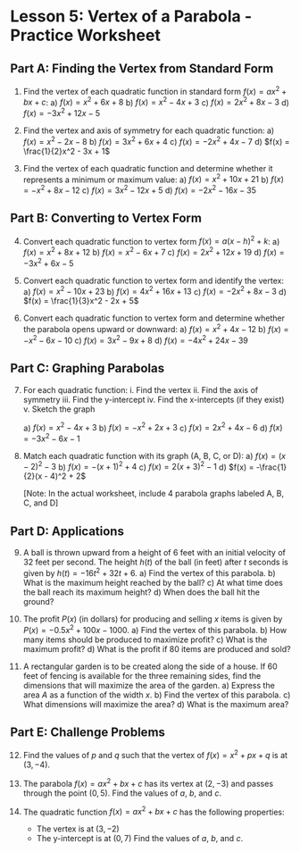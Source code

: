 # Lesson 5: Vertex of a Parabola - Practice Worksheet

## Part A: Finding the Vertex from Standard Form

1. Find the vertex of each quadratic function in standard form $f(x) = ax^2 + bx + c$:
   a) $f(x) = x^2 + 6x + 8$
   b) $f(x) = x^2 - 4x + 3$
   c) $f(x) = 2x^2 + 8x - 3$
   d) $f(x) = -3x^2 + 12x - 5$

2. Find the vertex and axis of symmetry for each quadratic function:
   a) $f(x) = x^2 - 2x - 8$
   b) $f(x) = 3x^2 + 6x + 4$
   c) $f(x) = -2x^2 + 4x - 7$
   d) $f(x) = \frac{1}{2}x^2 - 3x + 1$

3. Find the vertex of each quadratic function and determine whether it represents a minimum or maximum value:
   a) $f(x) = x^2 + 10x + 21$
   b) $f(x) = -x^2 + 8x - 12$
   c) $f(x) = 3x^2 - 12x + 5$
   d) $f(x) = -2x^2 - 16x - 35$

## Part B: Converting to Vertex Form

4. Convert each quadratic function to vertex form $f(x) = a(x - h)^2 + k$:
   a) $f(x) = x^2 + 8x + 12$
   b) $f(x) = x^2 - 6x + 7$
   c) $f(x) = 2x^2 + 12x + 19$
   d) $f(x) = -3x^2 + 6x - 5$

5. Convert each quadratic function to vertex form and identify the vertex:
   a) $f(x) = x^2 - 10x + 23$
   b) $f(x) = 4x^2 + 16x + 13$
   c) $f(x) = -2x^2 + 8x - 3$
   d) $f(x) = \frac{1}{3}x^2 - 2x + 5$

6. Convert each quadratic function to vertex form and determine whether the parabola opens upward or downward:
   a) $f(x) = x^2 + 4x - 12$
   b) $f(x) = -x^2 - 6x - 10$
   c) $f(x) = 3x^2 - 9x + 8$
   d) $f(x) = -4x^2 + 24x - 39$

## Part C: Graphing Parabolas

7. For each quadratic function:
   i. Find the vertex
   ii. Find the axis of symmetry
   iii. Find the y-intercept
   iv. Find the x-intercepts (if they exist)
   v. Sketch the graph
   
   a) $f(x) = x^2 - 4x + 3$
   b) $f(x) = -x^2 + 2x + 3$
   c) $f(x) = 2x^2 + 4x - 6$
   d) $f(x) = -3x^2 - 6x - 1$

8. Match each quadratic function with its graph (A, B, C, or D):
   a) $f(x) = (x - 2)^2 - 3$
   b) $f(x) = -(x + 1)^2 + 4$
   c) $f(x) = 2(x + 3)^2 - 1$
   d) $f(x) = -\frac{1}{2}(x - 4)^2 + 2$
   
   [Note: In the actual worksheet, include 4 parabola graphs labeled A, B, C, and D]

## Part D: Applications

9. A ball is thrown upward from a height of 6 feet with an initial velocity of 32 feet per second. The height $h(t)$ of the ball (in feet) after $t$ seconds is given by $h(t) = -16t^2 + 32t + 6$.
   a) Find the vertex of this parabola.
   b) What is the maximum height reached by the ball?
   c) At what time does the ball reach its maximum height?
   d) When does the ball hit the ground?

10. The profit $P(x)$ (in dollars) for producing and selling $x$ items is given by $P(x) = -0.5x^2 + 100x - 1000$.
    a) Find the vertex of this parabola.
    b) How many items should be produced to maximize profit?
    c) What is the maximum profit?
    d) What is the profit if 80 items are produced and sold?

11. A rectangular garden is to be created along the side of a house. If 60 feet of fencing is available for the three remaining sides, find the dimensions that will maximize the area of the garden.
    a) Express the area $A$ as a function of the width $x$.
    b) Find the vertex of this parabola.
    c) What dimensions will maximize the area?
    d) What is the maximum area?

## Part E: Challenge Problems

12. Find the values of $p$ and $q$ such that the vertex of $f(x) = x^2 + px + q$ is at $(3, -4)$.

13. The parabola $f(x) = ax^2 + bx + c$ has its vertex at $(2, -3)$ and passes through the point $(0, 5)$. Find the values of $a$, $b$, and $c$.

14. The quadratic function $f(x) = ax^2 + bx + c$ has the following properties:
    - The vertex is at $(3, -2)$
    - The y-intercept is at $(0, 7)$
    Find the values of $a$, $b$, and $c$.
